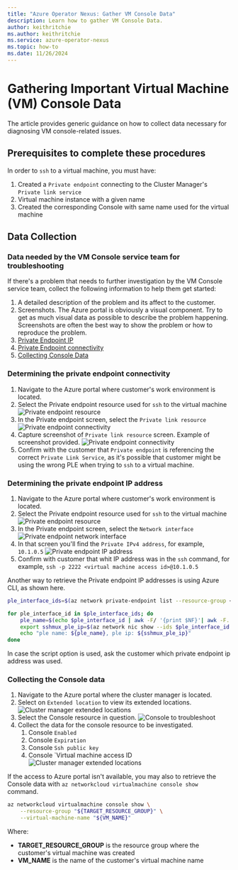 ```yaml
---
title: "Azure Operator Nexus: Gather VM Console Data"
description: Learn how to gather VM Console Data.
author: keithritchie
ms.author: keithritchie
ms.service: azure-operator-nexus
ms.topic: how-to
ms.date: 11/26/2024
---
```


# Gathering Important Virtual Machine (VM) Console Data

The article provides generic guidance on how to collect data necessary for diagnosing VM console-related issues.

## Prerequisites to complete these procedures

In order to `ssh` to a virtual machine, you must have:

1. Created a `Private endpoint` connecting to the Cluster Manager's `Private link service`
1. Virtual machine instance with a given name
1. Created the corresponding Console with same name used for the virtual machine

## Data Collection

### Data needed by the VM Console service team for troubleshooting

If there's a problem that needs to further investigation by the VM Console service team, collect the following information to help them get started:

1. A detailed description of the problem and its affect to the customer.
1. Screenshots. The Azure portal is obviously a visual component. Try to get as much visual data as possible to describe the problem happening. Screenshots are often the best way to show the problem or how to reproduce the problem.
1. [Private Endpoint IP](#determining-the-private-endpoint-ip-address)
1. [Private Endpoint connectivity](#determining-the-private-endpoint-connectivity)
1. [Collecting Console Data](#collecting-the-console-data)

### Determining the private endpoint connectivity

1. Navigate to the Azure portal where customer's work environment is located.
1. Select the Private endpoint resource used for `ssh` to the virtual machine
   ![Private endpoint resource](./media/vm-console-ple-ip-1.png)
1. In the Private endpoint screen, select the `Private link resource`
   ![Private endpoint connectivity](./media/vm-console-ple-connectivity-1.png)
1. Capture screenshot of `Private link resource` screen. Example of screenshot provided.
   ![Private endpoint connectivity](./media/vm-console-ple-connectivity-2.png)
1. Confirm with the customer that `Private endpoint` is referencing the correct `Private Link Service`, as it's possible that customer might be using the wrong PLE when trying to `ssh` to a virtual machine.

### Determining the private endpoint IP address

1. Navigate to the Azure portal where customer's work environment is located.
1. Select the Private endpoint resource used for `ssh` to the virtual machine
   ![Private endpoint resource](./media/vm-console-ple-ip-1.png)
1. In the Private endpoint screen, select the `Network interface`
   ![Private endpoint network interface](./media/vm-console-ple-ip-2.png)
1. In that screen you'll find the `Private IPv4 address`, for example, `10.1.0.5`
   ![Private endpoint IP address](./media/vm-console-ple-ip-3.png)
1. Confirm with customer that whit IP address was in the `ssh` command, for example, `ssh -p 2222 <virtual machine access id>@10.1.0.5`

Another way to retrieve the Private endpoint IP addresses is using Azure CLI, as shown here.

```bash
ple_interface_ids=$(az network private-endpoint list --resource-group <ple resource group> --query "[].networkInterfaces[0].id" -o tsv)

for ple_interface_id in $ple_interface_ids; do
    ple_name=$(echo $ple_interface_id | awk -F/ '{print $NF}'| awk -F. '{print $1}')
    export sshmux_ple_ip=$(az network nic show --ids $ple_interface_id --query 'ipConfigurations[0].privateIPAddress' -o tsv)
    echo "ple name: ${ple_name}, ple ip: ${sshmux_ple_ip}"
done
```

In case the script option is used, ask the customer which private endpoint ip address was used.

### Collecting the Console data

1. Navigate to the Azure portal where the cluster manager is located.
1. Select on `Extended location` to view its extended locations.
   ![Cluster manager extended locations](./media/vm-console-resource-1.png)
1. Select the Console resource in question.
   ![Console to troubleshoot](./media/vm-console-resource-2.png)
1. Collect the data for the console resource to be investigated.
   1. Console `Enabled`
   1. Console `Expiration`
   1. Console `Ssh public key`
   1. Console `Virtual machine access ID
      ![Cluster manager extended locations](./media/vm-console-resource-3.png)

If the access to Azure portal isn't available, you may also to retrieve the Console data with `az networkcloud virtualmachine console show` command.

```bash
az networkcloud virtualmachine console show \
    --resource-group "${TARGET_RESOURCE_GROUP}" \
    --virtual-machine-name "${VM_NAME}"
```

Where:

- **TARGET_RESOURCE_GROUP** is the resource group where the customer's virtual machine was created
- **VM_NAME** is the name of the customer's virtual machine name
